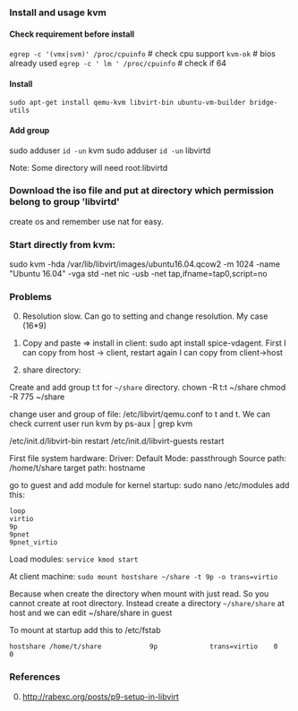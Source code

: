 ### Install and usage kvm

#### Check requirement before install

```egrep -c '(vmx|svm)' /proc/cpuinfo``` # check cpu support
```kvm-ok``` # bios already used
```egrep -c ' lm ' /proc/cpuinfo``` # check if 64

#### Install

```sudo apt-get install qemu-kvm libvirt-bin ubuntu-vm-builder bridge-utils```

#### Add group

sudo adduser `id -un` kvm
sudo adduser `id -un` libvirtd

Note: Some directory will need root:libvirtd

### Download the iso file and put at directory which permission belong to group 'libvirtd'

create os and remember use nat for easy.

### Start directly from kvm:

sudo kvm -hda /var/lib/libvirt/images/ubuntu16.04.qcow2  -m 1024 -name "Ubuntu 16.04" -vga std -net nic -usb -net tap,ifname=tap0,script=no

### Problems

0) Resolution slow. Can go to setting and change resolution. My case (16*9)

1) Copy and paste => install in client: sudo apt install spice-vdagent.
First I can copy from host -> client, restart again I can copy from client->host

2) share directory:

Create and add group t:t for ```~/share``` directory.
chown -R t:t ~/share
chmod -R 775 ~/share

change user and group of file: /etc/libvirt/qemu.conf to t and t. We can check current user run kvm by ps-aux | grep kvm

/etc/init.d/libvirt-bin restart
/etc/init.d/libvirt-guests restart

First file system hardware:
   Driver: Default
   Mode: passthrough
   Source path: /home/t/share
   target path: hostname

go to guest and add module for kernel startup:
sudo nano /etc/modules
add this:

```
loop
virtio
9p
9pnet
9pnet_virtio
```

Load modules:
```service kmod start```

At client machine:
   ```sudo mount hostshare ~/share -t 9p -o trans=virtio```

Because when create the directory when mount with just read. So you cannot create at root directory. Instead create a directory ```~/share/share``` at host and we can edit ~/share/share in guest

To mount at startup add this to /etc/fstab

```hostshare /home/t/share            9p             trans=virtio    0       0```

### References

0) http://rabexc.org/posts/p9-setup-in-libvirt